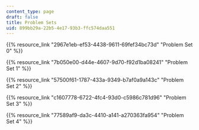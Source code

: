 ```yaml
---
content_type: page
draft: false
title: Problem Sets
uid: 899bb29a-22b5-4e17-93b3-ffc574daa551
---
```

{{% resource_link "2967e1eb-ef53-4438-9611-69fef34bc73d" "Problem Set 0" %}}

{{% resource_link "7b050e00-d44e-4607-9d70-f92d1ba08241" "Problem Set 1" %}}

{{% resource_link "57500f61-1787-433a-9349-b7af0a9a143c" "Problem Set 2" %}}

{{% resource_link "c1607778-6722-4fc4-93d0-c5986c781d96" "Problem Set 3" %}}

{{% resource_link "77589af9-da3c-4410-a141-a270363fa954" "Problem Set 4" %}}